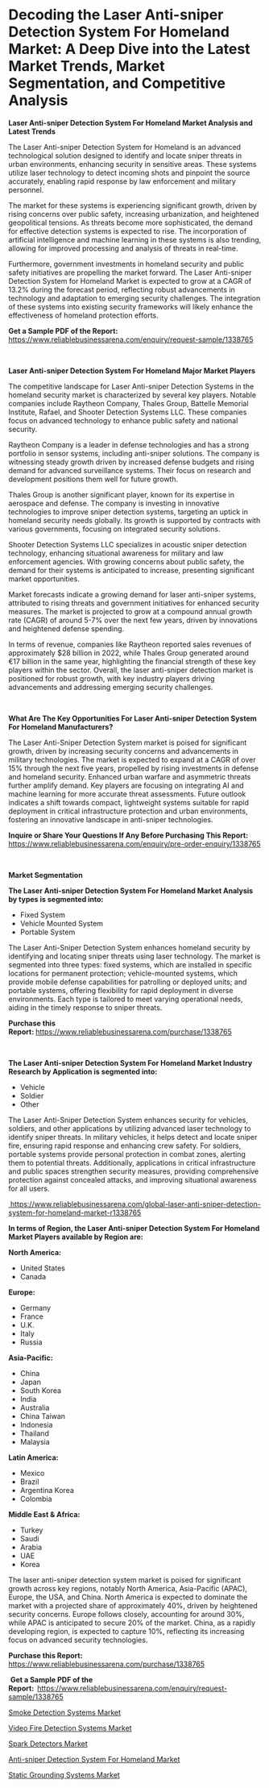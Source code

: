 <p><h1>Decoding the Laser Anti-sniper Detection System For Homeland Market: A Deep Dive into the Latest Market Trends, Market Segmentation, and Competitive Analysis</h1></p><p><strong>Laser Anti-sniper Detection System For Homeland Market Analysis and Latest Trends</strong></p>
<p><p>The Laser Anti-sniper Detection System for Homeland is an advanced technological solution designed to identify and locate sniper threats in urban environments, enhancing security in sensitive areas. These systems utilize laser technology to detect incoming shots and pinpoint the source accurately, enabling rapid response by law enforcement and military personnel.</p><p>The market for these systems is experiencing significant growth, driven by rising concerns over public safety, increasing urbanization, and heightened geopolitical tensions. As threats become more sophisticated, the demand for effective detection systems is expected to rise. The incorporation of artificial intelligence and machine learning in these systems is also trending, allowing for improved processing and analysis of threats in real-time.</p><p>Furthermore, government investments in homeland security and public safety initiatives are propelling the market forward. The Laser Anti-sniper Detection System for Homeland Market is expected to grow at a CAGR of 13.2% during the forecast period, reflecting robust advancements in technology and adaptation to emerging security challenges. The integration of these systems into existing security frameworks will likely enhance the effectiveness of homeland protection efforts.</p></p>
<p><strong>Get a Sample PDF of the Report:&nbsp;</strong> <a href="https://www.reliablebusinessarena.com/enquiry/request-sample/1338765?utm_campaign=1566&utm_medium=2&utm_source=Github&utm_content=ia&utm_term=20102024&utm_id=laser-anti-sniper-detection-system-for-homeland">https://www.reliablebusinessarena.com/enquiry/request-sample/1338765</a></p>
<p>&nbsp;</p>
<p><strong>Laser Anti-sniper Detection System For Homeland Major Market Players</strong></p>
<p><p>The competitive landscape for Laser Anti-sniper Detection Systems in the homeland security market is characterized by several key players. Notable companies include Raytheon Company, Thales Group, Battelle Memorial Institute, Rafael, and Shooter Detection Systems LLC. These companies focus on advanced technology to enhance public safety and national security.</p><p>Raytheon Company is a leader in defense technologies and has a strong portfolio in sensor systems, including anti-sniper solutions. The company is witnessing steady growth driven by increased defense budgets and rising demand for advanced surveillance systems. Their focus on research and development positions them well for future growth.</p><p>Thales Group is another significant player, known for its expertise in aerospace and defense. The company is investing in innovative technologies to improve sniper detection systems, targeting an uptick in homeland security needs globally. Its growth is supported by contracts with various governments, focusing on integrated security solutions.</p><p>Shooter Detection Systems LLC specializes in acoustic sniper detection technology, enhancing situational awareness for military and law enforcement agencies. With growing concerns about public safety, the demand for their systems is anticipated to increase, presenting significant market opportunities.</p><p>Market forecasts indicate a growing demand for laser anti-sniper systems, attributed to rising threats and government initiatives for enhanced security measures. The market is projected to grow at a compound annual growth rate (CAGR) of around 5-7% over the next few years, driven by innovations and heightened defense spending.</p><p>In terms of revenue, companies like Raytheon reported sales revenues of approximately $28 billion in 2022, while Thales Group generated around €17 billion in the same year, highlighting the financial strength of these key players within the sector. Overall, the laser anti-sniper detection market is positioned for robust growth, with key industry players driving advancements and addressing emerging security challenges.</p></p>
<p>&nbsp;</p>
<p><strong>What Are The Key Opportunities For Laser Anti-sniper Detection System For Homeland Manufacturers?</strong></p>
<p><p>The Laser Anti-Sniper Detection System market is poised for significant growth, driven by increasing security concerns and advancements in military technologies. The market is expected to expand at a CAGR of over 15% through the next five years, propelled by rising investments in defense and homeland security. Enhanced urban warfare and asymmetric threats further amplify demand. Key players are focusing on integrating AI and machine learning for more accurate threat assessments. Future outlook indicates a shift towards compact, lightweight systems suitable for rapid deployment in critical infrastructure protection and urban environments, fostering an innovative landscape in anti-sniper technologies.</p></p>
<p><strong>Inquire or Share Your Questions If Any Before Purchasing This Report:</strong> <a href="https://www.reliablebusinessarena.com/enquiry/pre-order-enquiry/1338765?utm_campaign=1566&utm_medium=2&utm_source=Github&utm_content=ia&utm_term=20102024&utm_id=laser-anti-sniper-detection-system-for-homeland">https://www.reliablebusinessarena.com/enquiry/pre-order-enquiry/1338765</a></p>
<p>&nbsp;</p>
<p><strong>Market Segmentation</strong></p>
<p><strong>The Laser Anti-sniper Detection System For Homeland Market Analysis by types is segmented into:</strong></p>
<p><ul><li>Fixed System</li><li>Vehicle Mounted System</li><li>Portable System</li></ul></p>
<p><p>The Laser Anti-Sniper Detection System enhances homeland security by identifying and locating sniper threats using laser technology. The market is segmented into three types: fixed systems, which are installed in specific locations for permanent protection; vehicle-mounted systems, which provide mobile defense capabilities for patrolling or deployed units; and portable systems, offering flexibility for rapid deployment in diverse environments. Each type is tailored to meet varying operational needs, aiding in the timely response to sniper threats.</p></p>
<p><strong>Purchase this Report:&nbsp;</strong><a href="https://www.reliablebusinessarena.com/purchase/1338765?utm_campaign=1566&utm_medium=2&utm_source=Github&utm_content=ia&utm_term=20102024&utm_id=laser-anti-sniper-detection-system-for-homeland">https://www.reliablebusinessarena.com/purchase/1338765</a></p>
<p>&nbsp;</p>
<p><strong>The Laser Anti-sniper Detection System For Homeland Market Industry Research by Application is segmented into:</strong></p>
<p><ul><li>Vehicle</li><li>Soldier</li><li>Other</li></ul></p>
<p><p>The Laser Anti-Sniper Detection System enhances security for vehicles, soldiers, and other applications by utilizing advanced laser technology to identify sniper threats. In military vehicles, it helps detect and locate sniper fire, ensuring rapid response and enhancing crew safety. For soldiers, portable systems provide personal protection in combat zones, alerting them to potential threats. Additionally, applications in critical infrastructure and public spaces strengthen security measures, providing comprehensive protection against concealed attacks, and improving situational awareness for all users.</p></p>
<p><a href="https://www.reliablebusinessarena.com/global-laser-anti-sniper-detection-system-for-homeland-market-r1338765?utm_campaign=1566&utm_medium=2&utm_source=Github&utm_content=ia&utm_term=20102024&utm_id=laser-anti-sniper-detection-system-for-homeland">&nbsp;https://www.reliablebusinessarena.com/global-laser-anti-sniper-detection-system-for-homeland-market-r1338765</a></p>
<p><strong>In terms of Region, the Laser Anti-sniper Detection System For Homeland Market Players available by Region are:</strong></p>
<p>
    <p> <strong> North America: </strong>
        <ul>
            <li>United States</li>
            <li>Canada</li>
        </ul>
        </p> 
    <p> <strong> Europe: </strong>
        <ul>
            <li>Germany</li>
            <li>France</li>
            <li>U.K.</li>
            <li>Italy</li>
            <li>Russia</li>
        </ul>
        </p> 
    <p> <strong> Asia-Pacific: </strong>
        <ul>
            <li>China</li>
            <li>Japan</li>
            <li>South Korea</li>
            <li>India</li>
            <li>Australia</li>
            <li>China Taiwan</li>
            <li>Indonesia</li>
            <li>Thailand</li>
            <li>Malaysia</li>
        </ul>
        </p> 
    <p> <strong> Latin America: </strong>
        <ul>
            <li>Mexico</li>
            <li>Brazil</li>
            <li>Argentina Korea</li>
            <li>Colombia</li>
        </ul>
        </p> 
    <p> <strong> Middle East & Africa: </strong>
        <ul>
            <li>Turkey</li>
            <li>Saudi</li>
            <li>Arabia</li>
            <li>UAE</li>
            <li>Korea</li>
        </ul>
    </p>
    </p>
<p><p>The laser anti-sniper detection system market is poised for significant growth across key regions, notably North America, Asia-Pacific (APAC), Europe, the USA, and China. North America is expected to dominate the market with a projected share of approximately 40%, driven by heightened security concerns. Europe follows closely, accounting for around 30%, while APAC is anticipated to secure 20% of the market. China, as a rapidly developing region, is expected to capture 10%, reflecting its increasing focus on advanced security technologies.</p></p>
<p><strong>Purchase this Report: </strong><a href="https://www.reliablebusinessarena.com/purchase/1338765?utm_campaign=1566&utm_medium=2&utm_source=Github&utm_content=ia&utm_term=20102024&utm_id=laser-anti-sniper-detection-system-for-homeland">https://www.reliablebusinessarena.com/purchase/1338765</a></p>
<p>&nbsp;<strong>Get a Sample PDF of the Report:&nbsp;&nbsp;</strong><a href="https://www.reliablebusinessarena.com/enquiry/request-sample/1338765?utm_campaign=1566&utm_medium=2&utm_source=Github&utm_content=ia&utm_term=20102024&utm_id=laser-anti-sniper-detection-system-for-homeland">https://www.reliablebusinessarena.com/enquiry/request-sample/1338765</a></p>
<p><strong></strong></p>
<p><p><a href="https://www.linkedin.com/pulse/global-smoke-detection-systems-market-focus-application-wwu2e?utm_campaign=1566&utm_medium=2&utm_source=Github&utm_content=ia&utm_term=20102024&utm_id=laser-anti-sniper-detection-system-for-homeland">Smoke Detection Systems Market</a></p><p><a href="https://www.linkedin.com/pulse/video-fire-detection-systems-market-analysis-report-global-bamke?utm_campaign=1566&utm_medium=2&utm_source=Github&utm_content=ia&utm_term=20102024&utm_id=laser-anti-sniper-detection-system-for-homeland">Video Fire Detection Systems Market</a></p><p><a href="https://www.linkedin.com/pulse/global-spark-detectors-market-sector2024-2031-metrics-rmzre?utm_campaign=1566&utm_medium=2&utm_source=Github&utm_content=ia&utm_term=20102024&utm_id=laser-anti-sniper-detection-system-for-homeland">Spark Detectors Market</a></p><p><a href="https://github.com/Rekhakhatun65/Market-Research-Report-List-1/blob/main/anti-sniper-detection-system-for-homeland-market.md?utm_campaign=1566&utm_medium=2&utm_source=Github&utm_content=ia&utm_term=20102024&utm_id=laser-anti-sniper-detection-system-for-homeland">Anti-sniper Detection System For Homeland Market</a></p><p><a href="https://www.linkedin.com/pulse/future-ready-strategic-insights-global-static-grounding-odsge?utm_campaign=1566&utm_medium=2&utm_source=Github&utm_content=ia&utm_term=20102024&utm_id=laser-anti-sniper-detection-system-for-homeland">Static Grounding Systems Market</a></p></p>
